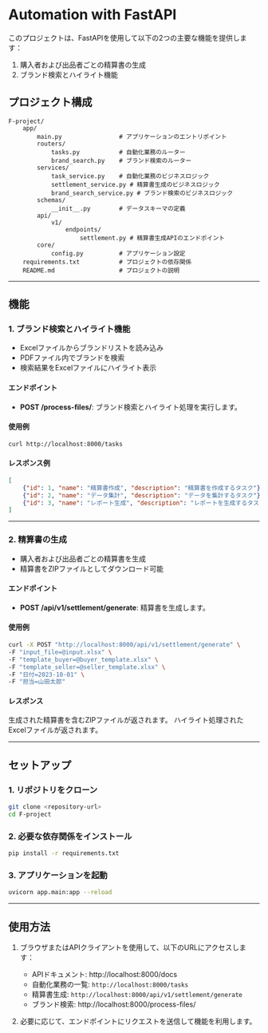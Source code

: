 # Automation with FastAPI

このプロジェクトは、FastAPIを使用して以下の2つの主要な機能を提供します：
1. 購入者および出品者ごとの精算書の生成
2. ブランド検索とハイライト機能

## プロジェクト構成

```
F-project/
    app/
        main.py                # アプリケーションのエントリポイント
        routers/
            tasks.py           # 自動化業務のルーター
            brand_search.py    # ブランド検索のルーター
        services/
            task_service.py    # 自動化業務のビジネスロジック
            settlement_service.py # 精算書生成のビジネスロジック
            brand_search_service.py # ブランド検索のビジネスロジック
        schemas/
            __init__.py        # データスキーマの定義
        api/
            v1/
                endpoints/
                    settlement.py # 精算書生成APIのエンドポイント
        core/
            config.py          # アプリケーション設定
    requirements.txt           # プロジェクトの依存関係
    README.md                  # プロジェクトの説明
```

---

## 機能

### 1. ブランド検索とハイライト機能
- Excelファイルからブランドリストを読み込み
- PDFファイル内でブランドを検索
- 検索結果をExcelファイルにハイライト表示

#### エンドポイント
- **POST /process-files/**: ブランド検索とハイライト処理を実行します。

#### 使用例
```bash
curl http://localhost:8000/tasks
```

#### レスポンス例
```json
[
    {"id": 1, "name": "精算書作成", "description": "精算書を作成するタスク"},
    {"id": 2, "name": "データ集計", "description": "データを集計するタスク"},
    {"id": 3, "name": "レポート生成", "description": "レポートを生成するタスク"}
]
```

---

### 2. 精算書の生成
- 購入者および出品者ごとの精算書を生成
- 精算書をZIPファイルとしてダウンロード可能

#### エンドポイント
- **POST /api/v1/settlement/generate**: 精算書を生成します。

#### 使用例
```bash
curl -X POST "http://localhost:8000/api/v1/settlement/generate" \
-F "input_file=@input.xlsx" \
-F "template_buyer=@buyer_template.xlsx" \
-F "template_seller=@seller_template.xlsx" \
-F "日付=2023-10-01" \
-F "担当=山田太郎"
```

#### レスポンス
生成された精算書を含むZIPファイルが返されます。
ハイライト処理されたExcelファイルが返されます。

---

## セットアップ

### 1. リポジトリをクローン
```bash
git clone <repository-url>
cd F-project
```

### 2. 必要な依存関係をインストール
```bash
pip install -r requirements.txt
```

### 3. アプリケーションを起動
```bash
uvicorn app.main:app --reload
```

---

## 使用方法

1. ブラウザまたはAPIクライアントを使用して、以下のURLにアクセスします：
   - APIドキュメント: http://localhost:8000/docs
   - 自動化業務の一覧: `http://localhost:8000/tasks`
   - 精算書生成: `http://localhost:8000/api/v1/settlement/generate`
   - ブランド検索: http://localhost:8000/process-files/

2. 必要に応じて、エンドポイントにリクエストを送信して機能を利用します。


